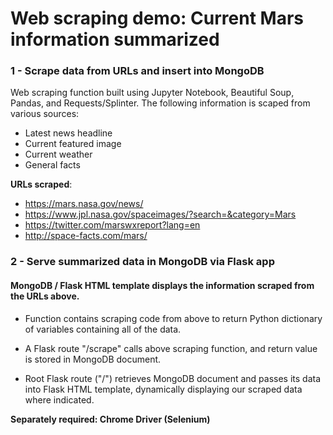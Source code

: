 # Web scraping demo: Current Mars information summarized

### 1 - Scrape data from URLs and insert into MongoDB
Web scraping function built using Jupyter Notebook, Beautiful Soup, Pandas, and Requests/Splinter. The following information is scaped from various sources:
- Latest news headline
- Current featured image
- Current weather
- General facts

**URLs scraped**:
- https://mars.nasa.gov/news/
- https://www.jpl.nasa.gov/spaceimages/?search=&category=Mars
- https://twitter.com/marswxreport?lang=en
- http://space-facts.com/mars/

### 2 - Serve summarized data in MongoDB via Flask app
#### MongoDB / Flask HTML template displays the information scraped from the URLs above.

- Function contains scraping code from above to return Python dictionary 
of variables containing all of the data.

- A Flask route "/scrape" calls above scraping function, and return value is stored in MongoDB document.

- Root Flask route ("/") retrieves MongoDB document and passes its data into Flask HTML 
template, dynamically displaying our scraped data where indicated.

__Separately required: Chrome Driver (Selenium)__
